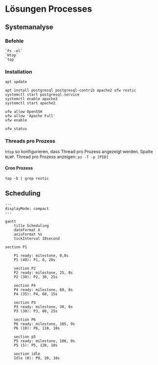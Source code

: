 # Lösungen Processes

## Systemanalyse

### Befehle
```shell
`Ps -el`
`Htop`
`top`
```

### Installation
```shell
apt update

apt install postgresql postgresql-contrib apache2 ufw restic
systemctl start postgresql.service
systemctl enable apache2
systemctl start apache2

ufw allow OpenSSH
ufw allow 'Apache Full'
ufw enable

ufw status
```

### Threads pro Prozess
`htop` so konfigurieren, dass Thread pro Prozess angezeigt werden. Spalte `NLWP`.
Thread pro Prozess anzeigen:
`ps -T -p [PID]`

#### Cron Prozess
`top -b | grep restic`

## Scheduling

```mermaid
---
displayMode: compact
---

gantt
    title Scheduling
    dateFormat X
    axisFormat %s
    tickInterval 10second

section P1
    
    P1 ready: milestone, 0,0s
    P1 (40): P1, 0, 20s
    
    section P2
    P2 ready: milestone, 25, 0s
    P2 (30): P2, 30, 25s
    
    section P4
    P4 ready: milestone, 60, 0s
    P4 (35): P4, 60, 15s
    
    section P3
    P3 ready: milestone, 30, 0s
    P3 (30): P3, 80, 25s
    
    section P6
    P6 ready: milestone, 105, 0s
    P6 (10): P6, 110, 10s
    
    section p5
    P5 ready: milestone, 100, 0s
    P5 (5): P5, 120, 10s
    
    section idle
    Idle (0): P0, 20, 10s
```
